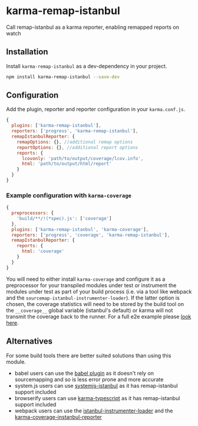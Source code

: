 # karma-remap-istanbul
Call remap-istanbul as a karma reporter, enabling remapped reports on watch

## Installation

Install `karma-remap-istanbul` as a dev-dependency in your project.

```bash
npm install karma-remap-istanbul --save-dev
```

## Configuration

Add the plugin, reporter and reporter configuration in your `karma.conf.js`.

```js
{
  plugins: ['karma-remap-istanbul'],
  reporters: ['progress', 'karma-remap-istanbul'],
  remapIstanbulReporter: {
    remapOptions: {}, //additional remap options
    reportOptions: {}, //additional report options
    reports: {
      lcovonly: 'path/to/output/coverage/lcov.info',
      html: 'path/to/output/html/report'
    }
  }
}
```

### Example configuration with `karma-coverage`
```js
{
  preprocessors: {
    'build/**/!(*spec).js': ['coverage']
  },
  plugins: ['karma-remap-istanbul', 'karma-coverage'],
  reporters: ['progress', 'coverage', 'karma-remap-istanbul'],
  remapIstanbulReporter: {
    reports: {
      html: 'coverage'
    }
  }
}
```

You will need to either install `karma-coverage` and configure it as a preprocessor for your transpiled modules under test or instrument the modules under test as part of your build process (i.e. via a tool like webpack and the `sourcemap-istanbul-instrumenter-loader`). If the latter option is chosen, the coverage statistics will need to be stored by the build tool on the `__coverage__` global variable (istanbul's default) or karma will not transmit the coverage back to the runner. For a full e2e example please [look here](https://github.com/marcules/karma-remap-istanbul/tree/master/examples/webpack).

## Alternatives
For some build tools there are better suited solutions than using this module.
* babel users can use the [babel plugin](https://github.com/istanbuljs/babel-plugin-istanbul) as it doesn't rely on sourcemapping and so is less error prone and more accurate
* system.js users can use [systemjs-istanbul](https://github.com/guybedford/systemjs-istanbul) as it has remap-istanbul support included
* browserify users can use [karma-typescript](https://github.com/monounity/karma-typescript) as it has remap-istanbul support included
* webpack users can use the [istanbul-instrumenter-loader](https://github.com/deepsweet/istanbul-instrumenter-loader) and the [karma-coverage-instanbul-reporter](https://github.com/mattlewis92/karma-coverage-istanbul-reporter)
